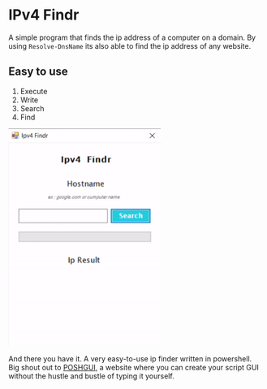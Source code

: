 # IPv4 Findr
A simple program that finds the ip address of a computer on a domain.
By using `Resolve-DnsName` its also able to find the ip address of any website.

## Easy to use
1. Execute
2. Write
3. Search
4. Find

 <img src="images/IPv4Findr.gif" alt="IPv4 gif example" width="300">

And there you have it. A very easy-to-use ip finder written in powershell.
Big shout out to [POSHGUI](https://poshgui.com/), a website where you can create your script GUI without the hustle and bustle of typing it yourself.
